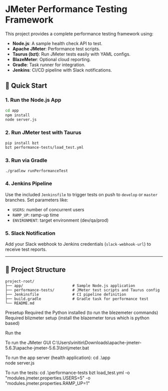 # JMeter Performance Testing Framework

This project provides a complete performance testing framework using:

- **Node.js**: A sample health check API to test.
- **Apache JMeter**: Performance test scripts.
- **Taurus (bzt)**: Run JMeter tests easily with YAML configs.
- **BlazeMeter**: Optional cloud reporting.
- **Gradle**: Task runner for integration.
- **Jenkins**: CI/CD pipeline with Slack notifications.

## 🚀 Quick Start

### 1. Run the Node.js App

```bash
cd app
npm install
node server.js
```

### 2. Run JMeter test with Taurus

```bash
pip install bzt
bzt performance-tests/load_test.yml
```

### 3. Run via Gradle

```bash
./gradlew runPerformanceTest
```

### 4. Jenkins Pipeline

Use the included `Jenkinsfile` to trigger tests on push to `develop` or `master` branches. Set parameters like:

- `USERS`: number of concurrent users
- `RAMP_UP`: ramp-up time
- `ENVIRONMENT`: target environment (dev/qa/prod)

### 5. Slack Notification

Add your Slack webhook to Jenkins credentials (`slack-webhook-url`) to receive test reports.

---

## 📁 Project Structure

```
project-root/
├── app/                      # Sample Node.js application
├── performance-tests/        # JMeter test scripts and Taurus config
├── Jenkinsfile               # CI pipeline definition
├── build.gradle              # Gradle task for performance test
└── README.md
```


Presetup
Required the Python installed (to run the blezemeter commands)
Required blizmeter setup (install the blazemeter torus which is python based)

Run the 

To run the JMeter GUI
C:\Users\vinitin\Downloads\apache-jmeter-5.6.3\apache-jmeter-5.6.3\bin\jmeter.bat

To run the app server (health application):
cd .\app\
node server.js

To run the tests:
cd .\performance-tests
bzt load_test.yml -o "modules.jmeter.properties.USERS=5" -o "modules.jmeter.properties.RAMP_UP=1"